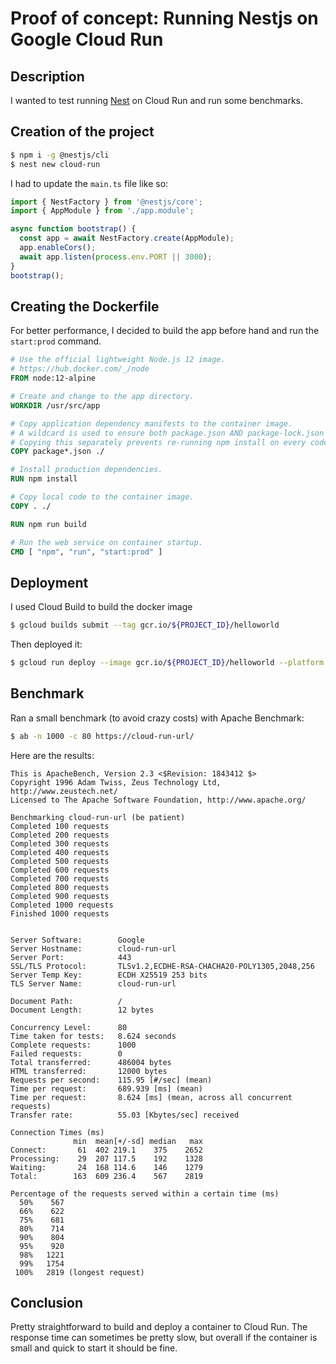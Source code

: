 # Proof of concept: Running Nestjs on Google Cloud Run

## Description

I wanted to test running [Nest](https://github.com/nestjs/nest) on Cloud Run and run some benchmarks.

## Creation of the project

```bash
$ npm i -g @nestjs/cli
$ nest new cloud-run
```

I had to update the `main.ts` file like so: 

```typescript
import { NestFactory } from '@nestjs/core';
import { AppModule } from './app.module';

async function bootstrap() {
  const app = await NestFactory.create(AppModule);
  app.enableCors();
  await app.listen(process.env.PORT || 3000);
}
bootstrap();
```

## Creating the Dockerfile

For better performance, I decided to build the app before hand and run the `start:prod` command.

```dockerfile
# Use the official lightweight Node.js 12 image.
# https://hub.docker.com/_/node
FROM node:12-alpine

# Create and change to the app directory.
WORKDIR /usr/src/app

# Copy application dependency manifests to the container image.
# A wildcard is used to ensure both package.json AND package-lock.json are copied.
# Copying this separately prevents re-running npm install on every code change.
COPY package*.json ./

# Install production dependencies.
RUN npm install

# Copy local code to the container image.
COPY . ./

RUN npm run build

# Run the web service on container startup.
CMD [ "npm", "run", "start:prod" ]
```

## Deployment

I used Cloud Build to build the docker image

```bash
$ gcloud builds submit --tag gcr.io/${PROJECT_ID}/helloworld
```

Then deployed it:

```bash
$ gcloud run deploy --image gcr.io/${PROJECT_ID}/helloworld --platform managed
```

## Benchmark

Ran a small benchmark (to avoid crazy costs) with Apache Benchmark:

```bash
$ ab -n 1000 -c 80 https://cloud-run-url/
```

Here are the results: 

```
This is ApacheBench, Version 2.3 <$Revision: 1843412 $>
Copyright 1996 Adam Twiss, Zeus Technology Ltd, http://www.zeustech.net/
Licensed to The Apache Software Foundation, http://www.apache.org/

Benchmarking cloud-run-url (be patient)
Completed 100 requests
Completed 200 requests
Completed 300 requests
Completed 400 requests
Completed 500 requests
Completed 600 requests
Completed 700 requests
Completed 800 requests
Completed 900 requests
Completed 1000 requests
Finished 1000 requests


Server Software:        Google
Server Hostname:        cloud-run-url
Server Port:            443
SSL/TLS Protocol:       TLSv1.2,ECDHE-RSA-CHACHA20-POLY1305,2048,256
Server Temp Key:        ECDH X25519 253 bits
TLS Server Name:        cloud-run-url

Document Path:          /
Document Length:        12 bytes

Concurrency Level:      80
Time taken for tests:   8.624 seconds
Complete requests:      1000
Failed requests:        0
Total transferred:      486004 bytes
HTML transferred:       12000 bytes
Requests per second:    115.95 [#/sec] (mean)
Time per request:       689.939 [ms] (mean)
Time per request:       8.624 [ms] (mean, across all concurrent requests)
Transfer rate:          55.03 [Kbytes/sec] received

Connection Times (ms)
              min  mean[+/-sd] median   max
Connect:       61  402 219.1    375    2652
Processing:    29  207 117.5    192    1328
Waiting:       24  168 114.6    146    1279
Total:        163  609 236.4    567    2819

Percentage of the requests served within a certain time (ms)
  50%    567
  66%    622
  75%    681
  80%    714
  90%    804
  95%    920
  98%   1221
  99%   1754
 100%   2819 (longest request)
```

## Conclusion

Pretty straightforward to build and deploy a container to Cloud Run. The response time can sometimes be pretty slow, 
but overall if the container is small and quick to start it should be fine.
